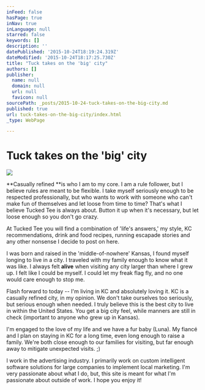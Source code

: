 ```yaml
---
inFeed: false
hasPage: true
inNav: true
inLanguage: null
starred: false
keywords: []
description: ''
datePublished: '2015-10-24T18:19:24.319Z'
dateModified: '2015-10-24T18:17:25.730Z'
title: "Tuck takes on the 'big' city"
authors: []
publisher:
  name: null
  domain: null
  url: null
  favicon: null
sourcePath: _posts/2015-10-24-tuck-takes-on-the-big-city.md
published: true
url: tuck-takes-on-the-big-city/index.html
_type: WebPage

---
```

# Tuck takes on the 'big' city
![](https://the-grid-user-content.s3-us-west-2.amazonaws.com/b7abe4c7-a864-44b5-901a-02278dae0c36.jpg)

**Casually refined **is who I am to my core. I am a rule follower, but I believe rules are meant to be flexible. I take myself seriously enough to be respected professionally, but who wants to work with someone who can't make fun of themselves and let loose from time to time? That's what I believe Tucked Tee is always about. Button it up when it's necessary, but let loose enough so you don't go crazy.

At Tucked Tee you will find a combination of 'life's answers,' my style, KC recommendations, drink and food recipes, running escapade stories and any other nonsense I decide to post on here.

I was born and raised in the 'middle-of-nowhere' Kansas, I found myself longing to live in a city. I traveled with my family enough to know what it was like. I always felt **alive** when visiting any city larger than where I grew up. I felt like I could be myself. I could let my freak flag fly, and no one would care enough to stop me.

Flash forward to today -- I'm living in KC and absolutely loving it. KC is a casually refined city, in my opinion. We don't take ourselves too seriously, but serious enough when needed. I truly believe this is the best city to live in within the United States. You get a big city feel, while manners are still in check (important to anyone who grew up in Kansas).

I'm engaged to the love of my life and we have a fur baby (Luna). My fiancé and I plan on staying in KC for a long time, even long enough to raise a family. We're both close enough to our families for visiting, but far enough away to mitigate unexpected visits. ;)

I work in the advertising industry. I primarily work on custom intelligent software solutions for large companies to implement local marketing. I'm very passionate about what I do, but, this site is meant for what I'm passionate about outside of work. I hope you enjoy it!